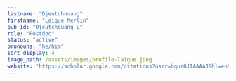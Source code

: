 ```yaml
---
lastname: "Djeutchouang"
firstname: "Laique Merlin"
pub_id: "Djeutchouang L"
role: "Postdoc"
status: "active"
pronouns: "he/him"
sort_display: 4
image_path: /assets/images/profile-laique.jpeg
website: "https://scholar.google.com/citations?user=bquz8JIAAAAJ&hl=en"
---
```

